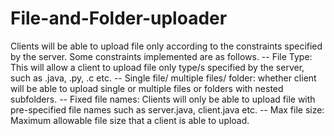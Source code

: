 # File-and-Folder-uploader

Clients will be able to upload file only according to the constraints specified by the
server. Some constraints implemented are as follows.
-- File Type: This will allow a client to upload file only type/s specified by the
server, such as .java, .py, .c etc.
-- Single file/ multiple files/ folder: whether client will be able to upload single or
multiple files or folders with nested subfolders.
-- Fixed file names: Clients will only be able to upload file with pre-specified file
names such as server.java, client.java etc.
-- Max file size: Maximum allowable file size that a client is able to upload.

